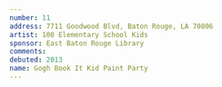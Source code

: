 ```yaml
---
number: 11
address: 7711 Goodwood Blvd, Baton Rouge, LA 70806
artist: 100 Elementary School Kids
sponsor: East Baton Rouge Library
comments: 
debuted: 2013
name: Gogh Book It Kid Paint Party
---
```

